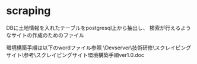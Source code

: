# scraping
DBに土地情報を入れたテーブルをpostgresql上から抽出し、
検索が行えるようなサイトの作成のためのファイル

環境構築手順は以下のwordファイル参照
\\Devserver\技術研修\スクレイピングサイト\参考\スクレイピングサイト環境構築手順ver1.0.doc
